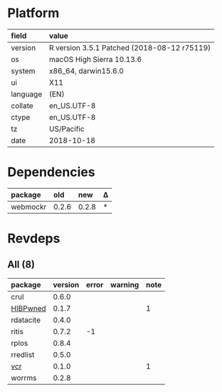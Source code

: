 # Platform

|field    |value                                       |
|:--------|:-------------------------------------------|
|version  |R version 3.5.1 Patched (2018-08-12 r75119) |
|os       |macOS High Sierra 10.13.6                   |
|system   |x86_64, darwin15.6.0                        |
|ui       |X11                                         |
|language |(EN)                                        |
|collate  |en_US.UTF-8                                 |
|ctype    |en_US.UTF-8                                 |
|tz       |US/Pacific                                  |
|date     |2018-10-18                                  |

# Dependencies

|package  |old   |new   |Δ  |
|:--------|:-----|:-----|:--|
|webmockr |0.2.6 |0.2.8 |*  |

# Revdeps

## All (8)

|package                          |version |error |warning |note |
|:--------------------------------|:-------|:-----|:-------|:----|
|crul                             |0.6.0   |      |        |     |
|[HIBPwned](problems.md#hibpwned) |0.1.7   |      |        |1    |
|rdatacite                        |0.4.0   |      |        |     |
|ritis                            |0.7.2   |-1    |        |     |
|rplos                            |0.8.4   |      |        |     |
|rredlist                         |0.5.0   |      |        |     |
|[vcr](problems.md#vcr)           |0.1.0   |      |        |1    |
|worrms                           |0.2.8   |      |        |     |

